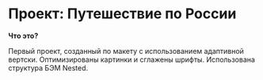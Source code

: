 # Проект: Путешествие по России

**Что это?**

Первый проект, созданный по макету с использованием адаптивной вертски. Оптимизированы картинки и сглажены шрифты. Использована структура БЭМ Nested.
